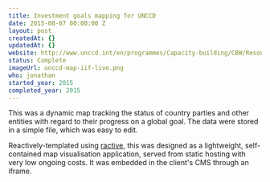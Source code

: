 ```yaml
---
title: Investment goals mapping for UNCCD
date: 2015-08-07 00:00:00 Z
layout: post
createdAt: {}
updatedAt: {}
website: http://www.unccd.int/en/programmes/Capacity-building/CBW/Resources/Pages/5RC/IIF-Map.aspx
status: Complete
imageUrl: unccd-map-iif-live.png
who: jonathan
started_year: 2015
completed_year: 2015
---
```


This was a dynamic map tracking the status of country parties and other entities with regard to their progress on a global goal. The data were stored in a simple file, which was easy to edit.

Reactively-templated using [ractive](http://www.ractivejs.org), this was designed as a lightweight, self-contained map visualisation application, served from static hosting with very low ongoing costs. It was embedded in the client's CMS through an iframe.
